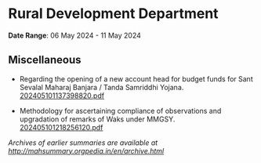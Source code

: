 # Rural Development Department

**Date Range**: 06 May 2024 - 11 May 2024


## Miscellaneous
- Regarding the opening of a new account head for budget  funds for Sant Sevalal Maharaj Banjara / Tanda Samriddhi Yojana.\
  [202405101137398820.pdf](https://gr.maharashtra.gov.in/Site/Upload/Government%20Resolutions/English/202405101137398820.pdf)

- Methodology for ascertaining compliance of observations and upgradation of remarks of Waks under MMGSY.\
  [202405101218256120.pdf](https://gr.maharashtra.gov.in/Site/Upload/Government%20Resolutions/English/202405101218256120.pdf)


*Archives of earlier summaries are available at http://mahsummary.orgpedia.in/en/archive.html*